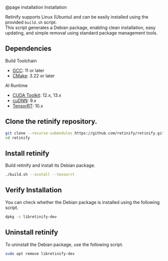 @page installation Installation

Retinify supports Linux (Ubuntu) and can be easily installed using the provided `build.sh` script.  
This script generates a Debian package, enabling clean installation, easy updating, and simple removal using standard package management tools.  

## Dependencies
Build Toolchain
- [GCC](https://gcc.gnu.org/releases.html): 11 or later
- [CMake](https://cmake.org/download/): 3.22 or later
  
AI Runtime
- [CUDA Toolkit](https://developer.nvidia.com/cuda-toolkit-archive): 12.x, 13.x
- [cuDNN](https://developer.nvidia.com/cudnn-archive): 9.x
- [TensorRT](https://developer.nvidia.com/tensorrt): 10.x

## Clone the retinify repository.
```bash
git clone --recurse-submodules https://github.com/retinify/retinify.git
cd retinify
```

## Install retinify
Build retinify and install its Debian package.
```bash
./build.sh --install --tensorrt
```

## Verify Installation
You can check whether the Debian package is installed using the following script.
```bash
dpkg -s libretinify-dev
```
  
## Uninstall retinify
To uninstall the Debian package, use the following script.
```bash
sudo apt remove libretinify-dev
```
